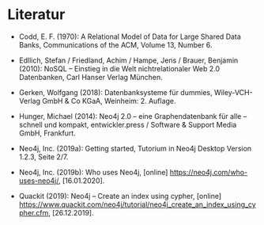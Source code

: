 # Literatur

* Codd, E. F. (1970): A Relational Model of Data for
Large Shared Data Banks, Communications of the ACM, Volume 13, Number 6.

* Edllich, Stefan / Friedland, Achim / Hampe, Jens / Brauer, Benjamin (2010): NoSQL – Einstieg in die Welt nichtrelationaler Web 2.0 Datenbanken, Carl Hanser Verlag München.

* Gerken, Wolfgang (2018): Datenbanksysteme für dummies, Wiley-VCH-Verlag GmbH & Co KGaA, Weinheim: 2. Auflage.

* Hunger, Michael (2014): Neo4j 2.0 – eine Graphendatenbank für alle – schnell und kompakt, entwickler.press / Software & Support Media GmbH, Frankfurt.

* Neo4j, Inc. (2019a): Getting started, Tutorium in Neo4j Desktop Version 1.2.3, Seite 2/7.

* Neo4j, Inc. (2019b): Who uses Neo4j, [online] https://neo4j.com/who-uses-neo4j/, [16.01.2020].

* Quackit (2019): Neo4j – Create an index using cypher, [online] https://www.quackit.com/neo4j/tutorial/neo4j_create_an_index_using_cypher.cfm, [26.12.2019].
